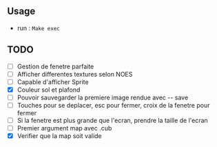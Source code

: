 ## Usage

- run : `Make exec`

## TODO

- [ ] Gestion de fenetre parfaite
- [ ] Afficher differentes textures selon NOES
- [ ] Capable d'afficher Sprite
- [x] Couleur sol et plafond
- [ ] Pouvoir sauvegarder la premiere image rendue avec -- save
- [ ] Touches pour se deplacer, esc pour fermer, croix de la fenetre pour fermer
- [ ] Si la fenetre est plus grande que l'ecran, prendre la taille de l'ecran
- [ ] Premier argument map avec .cub
- [x] Verifier que la map soit valide
